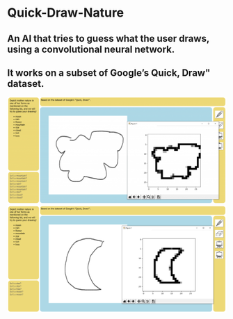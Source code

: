# Quick-Draw-Nature

## An AI that tries to guess what the user draws, using a convolutional neural network.

## It works on a subset of Google’s Quick, Draw" dataset.



<img src="https://github.com/ArmaghanSarvar/Quick-Draw-Nature/blob/master/images/Cloud-1024x501.png" width=900>


<img src="https://github.com/ArmaghanSarvar/Quick-Draw-Nature/blob/master/images/Moon.png" width=900 />

